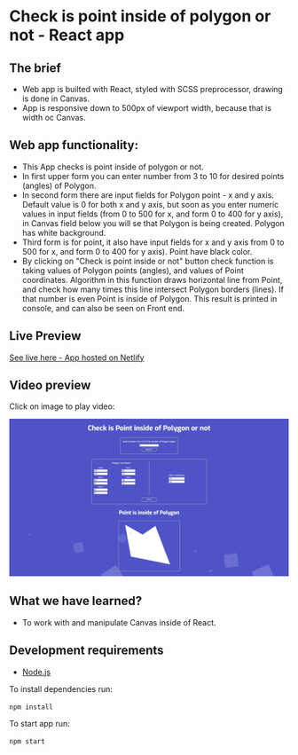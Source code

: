 # Check is point inside of polygon or not - React app

## The brief

- Web app is builted with React, styled with SCSS preprocessor, drawing is done in Canvas.
- App is responsive down to 500px of viewport width, because that is width oc Canvas.

## Web app functionality:

- This App checks is point inside of polygon or not.
- In first upper form you can enter number from 3 to 10 for desired points (angles) of Polygon.
- In second form there are input fields for Polygon point - x and y axis. Default value is 0 for both x and y axis, but soon as you enter numeric values in input fields (from 0 to 500 for x, and form 0 to 400 for y axis), in Canvas field below you will se that Polygon is being created. Polygon has white background.
- Third form is for point, it also have input fields for x and y axis from 0 to 500 for x, and form 0 to 400 for y axis). Point have black color.
- By clicking on "Check is point inside or not" button check function is taking values of Polygon points (angles), and values of Point coordinates. Algorithm in this function draws horizontal line from Point, and check how many times this line intersect Polygon borders (lines). If that number is even Point is inside of Polygon. This result is printed in console, and can also be seen on Front end.

## Live Preview

[See live here - App hosted on Netlify](https://gorankukic-pointinpolygon.netlify.app/)

## Video preview

Click on image to play video:

[![Watch the video](/src/images/screenshot.jpg)](https://youtu.be/K6lIeqrlSFY)

## What we have learned?

- To work with and manipulate Canvas inside of React.

## Development requirements

- [Node.js](http://nodejs.org/)

To install dependencies run:

`npm install`

To start app run:

`npm start`
